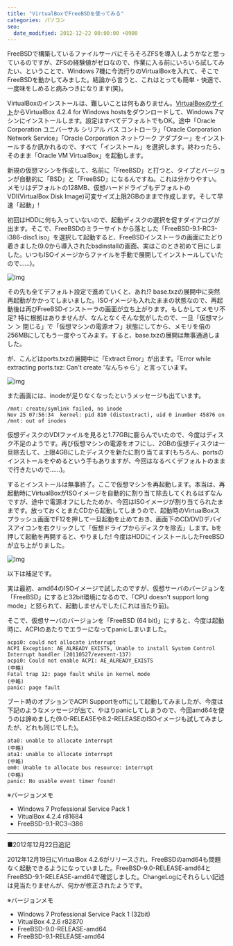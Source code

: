 ```yaml
---
title: "VirtualBoxでFreeBSDを使ってみる"
categories: パソコン
seo:
  date_modified: 2012-12-22 00:00:00 +0900
---
```


FreeBSDで構築しているファイルサーバにそろそろZFSを導入しようかなと思っているのですが、ZFSの経験値がゼロなので、作業に入る前にいろいろ試してみたい、ということで、Windows 7機に今流行りのVirtualBoxを入れて、そこでFreeBSDを動かしてみました。結論から言うと、これはとっても簡単・快適で、一度味をしめると病みつきになります(笑)。

VirtualBoxのインストールは、難しいことは何もありません。[VirtualBoxのサイト](https://www.virtualbox.org/)からVirtualBox 4.2.4 for Windows hostsをダウンロードして、Windows 7マシンにインストールします。設定はすべてデフォルトでもOK。途中「Oracle Corporation ユニバーサル シリアル バス コントローラ」「Oracle Corporation Network Service」「Oracle Corporation ネットワーク アダプター」をインストールするか訊かれるので、すべて「インストール」を選択します。終わったら、そのまま「Oracle VM VirtualBox」を起動します。

新規の仮想マシンを作成して、名前に「FreeBSD」と打つと、タイプとバージョンが自動的に「BSD」と「FreeBSD」になるんですね。これは分かりやすい。メモリはデフォルトの128MB、仮想ハードドライブもデフォルトのVDI(VirtualBox Disk Image)可変サイズ上限2GBのままで作成します。そして早速「起動」!

初回はHDDに何も入っていないので、起動ディスクの選択を促すダイアログが出ます。そこで、FreeBSDのミラーサイトから落とした「FreeBSD-9.1-RC3-i386-disc1.iso」を選択して起動すると、FreeBSDインストーラの画面にたどり着きました(9.0から導入されたbsdinstallの画面、実はこのとき初めて目にしました。いつもISOイメージからファイルを手動で展開してインストールしていたので……)。

![img](img/20121125-001.png)

その先も全てデフォルト設定で進めていくと、あれ!? base.txzの展開中に突然再起動がかかってしまいました。ISOイメージも入れたままの状態なので、再起動後は再びFreeBSDインストーラの画面が立ち上がります。もしかしてメモリ不足? 特に根拠はありませんが、なんとなくそんな気がしたので、一旦「仮想マシン ＞ 閉じる」で「仮想マシンの電源オフ」状態にしてから、メモリを倍の256MBにしてもう一度やってみます。すると、base.txzの展開は無事通過しました。

が、こんどはports.txzの展開中に「Extract Error」が出ます。「Error while extracting ports.txz: Can't create 'なんちゃら'」と言っています。

![img](img/20121125-002.png)

また画面には、inodeが足りなくなったというメッセージも出ています。

    /mnt: create/symlink failed, no inode
    Nov 25 07:56:34  kernel: pid 810 (distextract), uid 0 inumber 45876 on /mnt: out of inodes

仮想ディスクのVDIファイルを見ると1.77GBに膨らんでいたので、今度はディスク不足のようです。再び仮想マシンの電源をオフにし、2GBの仮想ディスクは一旦除去して、上限4GBにしたディスクを新たに割り当てます(もちろん、portsのインストールをやめるという手もありますが、今回はなるべくデフォルトのままで行きたいので……)。

するとインストールは無事終了。ここで仮想マシンを再起動します。本当は、再起動時にVirtualBoxがISOイメージを自動的に割り当て除去してくれるはずなんですが、途中で電源オフにしたためか、今回はISOイメージが割り当てられたままです。放っておくとまたCDから起動してしまうので、起動時のVirtualBoxスプラッシュ画面でF12を押して一旦起動を止めておき、画面下のCD/DVDデバイスアイコンを右クリックして「仮想ドライブからディスクを除去」します。bを押して起動を再開すると、やりました! 今度はHDDにインストールしたFreeBSDが立ち上がりました。

![img](img/20121125-003.png)

以下は補足です。

実は最初、amd64のISOイメージで試したのですが、仮想サーバのバージョンを「FreeBSD」にすると32bit環境になるので、「CPU doesn't support long mode」と怒られて、起動しませんでした(これは当たり前)。

そこで、仮想サーバのバージョンを「FreeBSD (64 bit)」にすると、今度は起動時に、ACPIのあたりでエラーになってpanicしまいました。

    acpi0: could not allocate interrupt
    ACPI Exception: AE_ALREADY_EXISTS, Unable to install System Control Interrupt handler (20110527/evevent-137)
    acpi0: Could not enable ACPI: AE_ALREADY_EXISTS
    (中略)
    Fatal trap 12: page fault while in kernel mode
    (中略)
    panic: page fault

ブート時のオプションでACPI Supportをoffにして起動してみましたが、今度は下記のようなメッセージが出て、やはりpanicしてしまうので、今回amd64を使うのは諦めました(9.0-RELEASEや8.2-RELEASEのISOイメージも試してみましたが、どれも同じでした)。

    ata0: unable to allocate interrupt
    (中略)
    ata1: unable to allocate interrupt
    (中略)
    em0: Unable to allocate bus resource: interrupt
    (中略)
    panic: No usable event timer found!

※バージョンメモ

- Windows 7 Professional Service Pack 1
- VitualBox 4.2.4 r81684
- FreeBSD-9.1-RC3-i386

---
■2012年12月22日追記

2012年12月19日にVirtualBox 4.2.6がリリースされ、FreeBSDのamd64も問題なく起動できるようになっていました。FreeBSD-9.0-RELEASE-amd64とFreeBSD-9.1-RELEASE-amd64で確認しました。ChangeLogにそれらしい記述は見当たりませんが、何かが修正されたようです。

※バージョンメモ

- Windows 7 Professional Service Pack 1 (32bit)
- VitualBox 4.2.6 r82870
- FreeBSD-9.0-RELEASE-amd64
- FreeBSD-9.1-RELEASE-amd64
